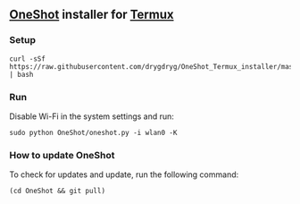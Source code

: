 ## [OneShot](https://github.com/drygdryg/OneShot) installer for [Termux](https://termux.com/)
### Setup
```
curl -sSf https://raw.githubusercontent.com/drygdryg/OneShot_Termux_installer/master/installer.sh | bash
```
### Run
Disable Wi-Fi in the system settings and run:
```
sudo python OneShot/oneshot.py -i wlan0 -K
```
### How to update OneShot
To check for updates and update, run the following command:
```
(cd OneShot && git pull)
```
